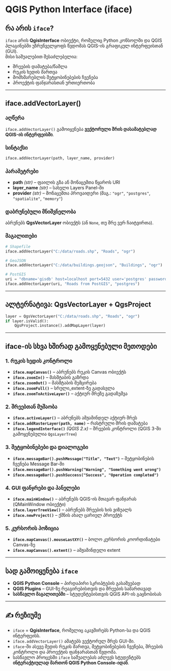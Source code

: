 # QGIS Python Interface (iface)

## რა არის `iface`?
`iface` არის **QgisInterface** ობიექტი, რომელიც Python კონსოლში და QGIS პლაგინებში უზრუნველყოფს წვდომას QGIS-ის გრაფიკულ ინტერფეისთან (GUI).  
მისი საშუალებით შესაძლებელია:
- შრეების დამატება/წაშლა
- რუკის ხედის მართვა
- მომხმარებლის შეტყობინებების ჩვენება
- პროექტის ფანჯარასთან ურთიერთობა

---

## iface.addVectorLayer()

### აღწერა
`iface.addVectorLayer()` გამოიყენება **ვექტორული შრის დასამატებლად QGIS-ის ინტერფეისში**.  

### სინტაქსი
```python
iface.addVectorLayer(path, layer_name, provider)
```

### პარამეტრები
- **path** *(str)* – ფაილის გზა ან მონაცემთა წყაროს URI  
- **layer_name** *(str)* – სახელი Layers Panel-ში  
- **provider** *(str)* – მონაცემთა პროვაიდერი (მაგ.: `"ogr"`, `"postgres"`, `"spatialite"`, `"memory"`)

### დაბრუნებული მნიშვნელობა
აბრუნებს **QgsVectorLayer** ობიექტს (ან `None`, თუ შრე ვერ ჩაიტვირთა).

### მაგალითები
```python
# Shapefile
iface.addVectorLayer("C:/data/roads.shp", "Roads", "ogr")

# GeoJSON
iface.addVectorLayer("C:/data/buildings.geojson", "Buildings", "ogr")

# PostGIS
uri = "dbname='gisdb' host=localhost port=5432 user='postgres' password='1234' table=\"public\".\"roads\" (geom)"
iface.addVectorLayer(uri, "Roads from PostGIS", "postgres")
```

---

## ალტერნატივა: QgsVectorLayer + QgsProject

```python
layer = QgsVectorLayer("C:/data/roads.shp", "Roads", "ogr")
if layer.isValid():
    QgsProject.instance().addMapLayer(layer)
```

---

## iface-ის სხვა ხშირად გამოყენებული მეთოდები

### 1. რუკის ხედის კონტროლი
- **`iface.mapCanvas()`** – აბრუნებს რუკის Canvas ობიექტს  
- **`iface.zoomIn()`** – მასშტაბის გაზრდა  
- **`iface.zoomOut()`** – მასშტაბის შემცირება  
- **`iface.zoomFull()`** – სრული_extent-ზე გადასვლა  
- **`iface.zoomToActiveLayer()`** – აქტიურ შრეზე გადაზუმვა  

### 2. შრეებთან მუშაობა
- **`iface.activeLayer()`** – აბრუნებს ამჟამინდელ აქტიურ შრეს  
- **`iface.addRasterLayer(path, name)`** – რასტრული შრის დამატება  
- **`iface.legendInterface()`** *(QGIS 2.x)* – შრეების კონტროლი (QGIS 3-ში გამოყენებულია `QgsLayerTree`)  

### 3. შეტყობინებები და დიალოგები
- **`iface.messageBar().pushMessage("Title", "Text")`** – შეტყობინების ჩვენება Message Bar-ში  
- **`iface.messageBar().pushWarning("Warning", "Something went wrong")`**  
- **`iface.messageBar().pushSuccess("Success", "Operation completed")`**  

### 4. GUI ფანჯრები და პანელები
- **`iface.mainWindow()`** – აბრუნებს QGIS-ის მთავარ ფანჯარას (QMainWindow ობიექტი)  
- **`iface.layerTreeView()`** – აბრუნებს შრეების ხის ვიზუალს  
- **`iface.newProject()`** – ქმნის ახალ ცარიელ პროექტს  

### 5. კურსორის პოზიცია
- **`iface.mapCanvas().mouseLastXY()`** – ბოლო კურსორის კოორდინატები Canvas-ზე  
- **`iface.mapCanvas().extent()`** – ამჟამინდელი extent  

---

## სად გამოიყენება `iface`
- **QGIS Python Console** – პირდაპირი სკრიპტების გასაშვებად  
- **QGIS Plugins** – GUI-ზე რეაგირებისთვის და შრეების სამართავად  
- **სასწავლო მაგალითებში** – სტუდენტებისთვის QGIS API-ის გაცნობისას  

---

## ✍️ რეზიუმე
- `iface` = **QgisInterface**, რომელიც აკავშირებს Python-სა და QGIS ინტერფეისს.  
- `iface.addVectorLayer()` ამატებს ვექტორულ შრეს GUI-ში.  
- `iface`-ში ასევე შედის რუკის მართვა, შეტყობინებების ჩვენება, შრეების კონტროლი და პროექტის ფანჯარასთან წვდომა.  
- სასწავლო პროცესში `iface` საშუალებას აძლევს სტუდენტებს **ინტერაქტიულად მართონ QGIS Python Console-იდან**.
